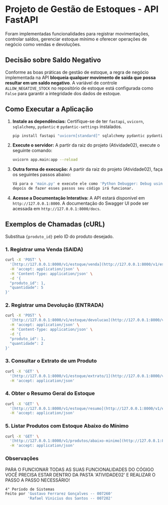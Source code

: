 # Projeto de Gestão de Estoques - API FastAPI

Foram implementadas funcionalidades para registrar movimentações, controlar saldos, gerenciar estoque mínimo e oferecer operações de negócio como vendas e devoluções.

## Decisão sobre Saldo Negativo

Conforme as boas práticas de gestão de estoque, a regra de negócio implementada na API **bloqueia qualquer movimento de saída que possa resultar em um saldo negativo**. A variável de controle `ALLOW_NEGATIVE_STOCK` no repositório de estoque está configurada como `False` para garantir a integridade dos dados de estoque.

## Como Executar a Aplicação

1.  **Instale as dependências:**
    Certifique-se de ter `fastapi`, `uvicorn`, `sqlalchemy`, `pydantic` e `pydantic-settings` instalados.
    ```bash
    pip install fastapi "uvicorn[standard]" sqlalchemy pydantic pydantic-settings
    ```

2.  **Execute o servidor:**
    A partir da raiz do projeto (Atividade02), execute o seguinte comando:
    ```bash
    uvicorn app.main:app --reload
    ```
    
3. **Outra forma de execução:**
    A partir da raiz do projeto (Atividade02), faça os seguintes passos abaixo:
    ```bash
    Vá para o 'main.py' e execute ele como 'Python Debugger: Debug using launch.json' agora em 'More Python Debugger options...' e depois em 'Python Debugger: FastAPI',
    depois de fazer esses passos seu código irá funcionar.
    ```

4.  **Acesse a Documentação Interativa:**
    A API estará disponível em `http://127.0.0.1:8000`. A documentação do Swagger UI pode ser acessada em `http://127.0.0.1:8000/docs`.

## Exemplos de Chamadas (cURL)

Substitua `{produto_id}` pelo ID do produto desejado.

### 1. Registrar uma Venda (SAIDA)
```bash
curl -X 'POST' \
  '[http://127.0.0.1:8000/v1/estoque/venda](http://127.0.0.1:8000/v1/estoque/venda)' \
  -H 'accept: application/json' \
  -H 'Content-Type: application/json' \
  -d '{
  "produto_id": 1,
  "quantidade": 5
}'
```

### 2. Registrar uma Devolução (ENTRADA)
```bash
curl -X 'POST' \
  '[http://127.0.0.1:8000/v1/estoque/devolucao](http://127.0.0.1:8000/v1/estoque/devolucao)' \
  -H 'accept: application/json' \
  -H 'Content-Type: application/json' \
  -d '{
  "produto_id": 1,
  "quantidade": 2
}'
```

### 3. Consultar o Extrato de um Produto
```bash
curl -X 'GET' \
  '[http://127.0.0.1:8000/v1/estoque/extrato/1](http://127.0.0.1:8000/v1/estoque/extrato/1)' \
  -H 'accept: application/json'
```

### 4. Obter o Resumo Geral do Estoque
```bash
curl -X 'GET' \
  '[http://127.0.0.1:8000/v1/estoque/resumo](http://127.0.0.1:8000/v1/estoque/resumo)' \
  -H 'accept: application/json'
```

### 5. Listar Produtos com Estoque Abaixo do Mínimo
```bash
curl -X 'GET' \
  '[http://127.0.0.1:8000/v1/produtos/abaixo-minimo](http://127.0.0.1:8000/v1/produtos/abaixo-minimo)' \
  -H 'accept: application/json'
```

### Observações

PARA O FUNCIONAR TODAS AS SUAS FUNCIONALIDADES DO CÓGIGO VOCÊ PRECISA ESTAR DENTRO DA PASTA 'ATIVIDADE02' E REALIZAR O PASSO A PASSO NECESSÁRIO!

```bash
4° Período de Sistemas 
Feito por 'Gustavo Ferrarez Gonçalves -- 007260'
          'Rafael Vinicius dos Santos -- 007202'
```
